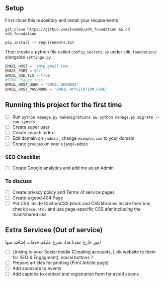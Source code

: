 ## Setup

First clone this repository and install your requirements
```shell
git clone https://github.com/Fcmam5/sdh_foundation && cd sdh_foundation

pip install -r requirements.txt
```

Then create a python file called `config_secrets.py` under `sdh_foundation/` alongside `settings.py`

```python
EMAIL_HOST = 'smtp.gmail.com'
EMAIL_PORT = 587
EMAIL_USE_TLS = True
#TODO Change this
EMAIL_HOST_USER = 'GMAIL ADDRESS'
EMAIL_HOST_PASSWORD = 'GMAIL APPLICATION CODE'
```

## Running this project for the first time
- [ ] Run `python manage.py makemigrations && python manage.py migrate --run-syncdb`
- [ ] Create super user
- [ ] Create search index
- [ ] Edit domain on `/admin` , change `example.com` to your domain
- [ ] Create `groupes` on your `Django-admin`

### SEO Checklist
- [ ] Create Google analytics and add me as an Admin

### To discuss
- [ ] Create privacy policy and Terms of service pages
- [ ] Create a good 404 Page
- [ ] Put CSS inside CustomCSS block and CSS libraries inside their box, check `base.html` and use page-specific CSS afer including the main/shared css

## Extra Services (Out of service)
أمور خارج عقدنا هذا، نقترح عليكم خدمات إضافية منها
- [ ] Linking to your Social media (Creating accounts, Link website to them for SEO & Engagment), social buttons ?
- [ ] Prepare articles for printing (Print Article page)
- [ ] Add sponsors to events
- [ ] Add captcha to contact and registration form for avoid spams
